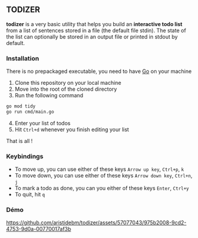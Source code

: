 ## TODIZER

**todizer** is a very basic utility that helps you build an **interactive todo list** from a list of sentences
stored in a file (the default file stdin). The state of the list can optionally be stored in an output file or
printed in stdout by default.

### Installation

There is no prepackaged executable, you need to have [Go](https://go.dev/) on your machine

1. Clone this repository on your local machine 
2. Move into the root of the cloned directory
3. Run the following command

```bash
go mod tidy 
go run cmd/main.go
```
4. Enter your list of todos
5. Hit `Ctrl+d` whenever you finish editing your list

That is all !

### Keybindings

+ To move up, you can use either of these keys `Arrow up key`, `Ctrl+p`, `k`
+ To move down, you can use either of these keys `Arrow down key`, `Ctrl+n`, `j`
+ To mark a todo as done, you can you either of these keys `Enter`, `Ctrl+y`
+ To quit, hit `q`

### Démo

https://github.com/aristidebm/todizer/assets/57077043/975b2008-9cd2-4753-9d0a-00770017af3b

